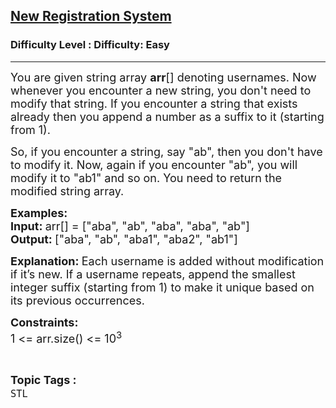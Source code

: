 <h2><a href="https://www.geeksforgeeks.org/problems/new-registration-system--150419/1?page=1&status=unsolved,attempted&sortBy=accuracy">New Registration System</a></h2><h3>Difficulty Level : Difficulty: Easy</h3><hr><div class="problems_problem_content__Xm_eO"><p><span style="font-size: 18px;">You are given string array <strong>arr</strong>[] denoting usernames. Now whenever you encounter a new string, you don't need to modify that string. If you encounter a string that exists already then you append a number as a suffix to it (starting from 1). </span></p>
<p><span style="font-size: 18px;">So, if you encounter a string, say "ab", then you don't have to modify it. Now, again if you encounter "ab", you will modify it to "ab1" and so on. You need to return the modified string array.</span></p>
<p><strong><span style="font-size: 18px;">Examples:<br>Input: </span></strong><span style="font-size: 18px;">arr[] = ["</span><span style="font-size: 18px;">aba", "</span><span style="font-size: 18px;">ab", "</span><span style="font-size: 18px;">aba", "</span><span style="font-size: 18px;">aba", "</span><span style="font-size: 18px;">ab"</span><span style="font-size: 18px;">]</span><br><strong><span style="font-size: 18px;">Output:&nbsp;</span></strong><span style="font-size: 18px;">["</span><span style="font-size: 18px;">aba", "</span><span style="font-size: 18px;">ab", "</span><span style="font-size: 18px;">aba1", "</span><span style="font-size: 18px;">aba2", "</span><span style="font-size: 18px;">ab1"</span><span style="font-size: 18px;">]</span></p>
<p><span style="font-size: 18px;"><strong>Explanation:&nbsp;</strong></span><span style="font-size: 18px;">Each username is added without modification if it’s new. If a username repeats, append the smallest integer suffix (starting from 1) to make it unique based on its previous occurrences.</span></p>
<p><strong><span style="font-size: 18px;">Constraints:<br></span></strong><span style="font-size: 18px;">1 &lt;= arr.size() &lt;= 10<sup>3</sup></span></p></div><br><p><span style=font-size:18px><strong>Topic Tags : </strong><br><code>STL</code>&nbsp;